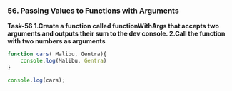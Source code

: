 ### 56. Passing Values to Functions with Arguments

**Task-56 1.Create a function called functionWithArgs that accepts two arguments and outputs their sum to the dev console.
2.Call the function with two numbers as arguments**
```js
function cars( Malibu, Gentra){
    console.log(Malibu. Gentra)
}

console.log(cars);
